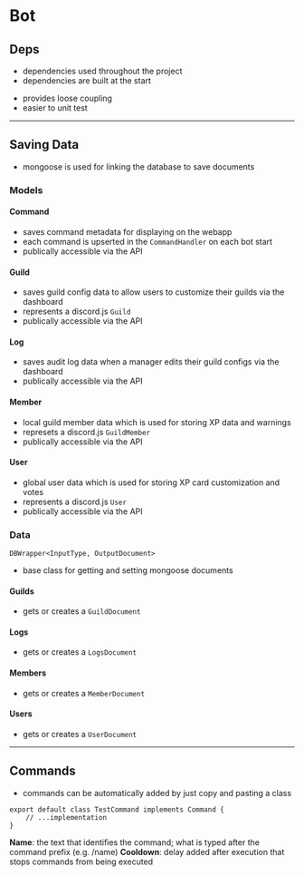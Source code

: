 # Bot

## Deps
- dependencies used throughout the project
- dependencies are built at the start
+ provides loose coupling
+ easier to unit test

---

## Saving Data
- mongoose is used for linking the database to save documents

### Models

#### Command
- saves command metadata for displaying on the webapp
- each command is upserted in the `CommandHandler` on each bot start
- publically accessible via the API

#### Guild
- saves guild config data to allow users to customize their guilds via the dashboard
- represents a discord.js `Guild`
- publically accessible via the API

#### Log
- saves audit log data when a manager edits their guild configs via the dashboard
- publically accessible via the API

#### Member
- local guild member data which is used for storing XP data and warnings
- represets a discord.js `GuildMember`
- publically accessible via the API

#### User
- global user data which is used for storing XP card customization and votes
- represents a discord.js `User`
- publically accessible via the API

### Data

`DBWrapper<InputType, OutputDocument>`
- base class for getting and setting mongoose documents

#### Guilds
- gets or creates a `GuildDocument`

#### Logs
- gets or creates a `LogsDocument`

#### Members
- gets or creates a `MemberDocument`

#### Users
- gets or creates a `UserDocument`

---

## Commands
- commands can be automatically added by just copy and pasting a class
```
export default class TestCommand implements Command {
	// ...implementation
}
```

**Name**: the text that identifies the command; what is typed after the command prefix (e.g. /name)
**Cooldown**: delay added after execution that stops commands from being executed
